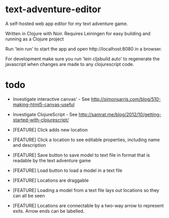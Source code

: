 text-adventure-editor
=====================

A self-hosted web app editor for my text adventure game.

Written in Clojure with Noir. Requires Leiningen for easy building and running as a Clojure project

Run 'lein run' to start the app and open http://localhost:8080 in a browser.

For development make sure you run 'lein cljsbuild auto' to regenerate the javascript when 
changes are made to any clojurescript code.


todo
====

- Investigate interactive canvas' - See http://simonsarris.com/blog/510-making-html5-canvas-useful
- Investigate ClojureScript - See http://samrat.me/blog/2012/10/getting-started-with-clojurescript/

- [FEATURE] Click adds new location
- [FEATURE] Click a location to see editable properties, including name and description
- [FEATURE] Save button to save model to text file in format that is readable by the text adventure game
- [FEATURE] Load button to load a model in a text file
- [FEATURE] Locations are draggable 
- [FEATURE] Loading a model from a text file lays out locations so they can all be seen
- [FEATURE] Locations are connectable by a two-way arrow to represent exits. Arrow ends can be labelled.
